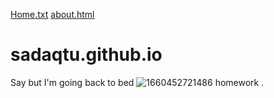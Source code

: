 [Home.txt](https://github.com/sadaqtu/sadaqtu.github.io/files/9595562/Home.txt)
[about.html](https://github.com/sadaqtu/sadaqtu.github.io)
# sadaqtu.github.io
Say but I'm going back to bed
![1660452721486](https://user-images.githubusercontent.com/111323368/190932917-d0ee5138-1da9-4f58-abc2-32bc03d847ba.png)
<a half="html/about.html">homework</a>
.
